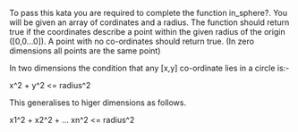 To pass this kata you are required to complete the function in_sphere?. You will be given an array of cordinates and a radius. The function should return true if the coordinates describe a point within the given radius of the origin ([0,0...0]). A point with no co-ordinates should return true. (In zero dimensions all points are the same point)

In two dimensions the condition that any [x,y] co-ordinate lies in a circle is:-

x^2 + y^2 <= radius^2

This generalises to higer dimensions as follows.

x1^2 + x2^2 + ... xn^2 <= radius^2
